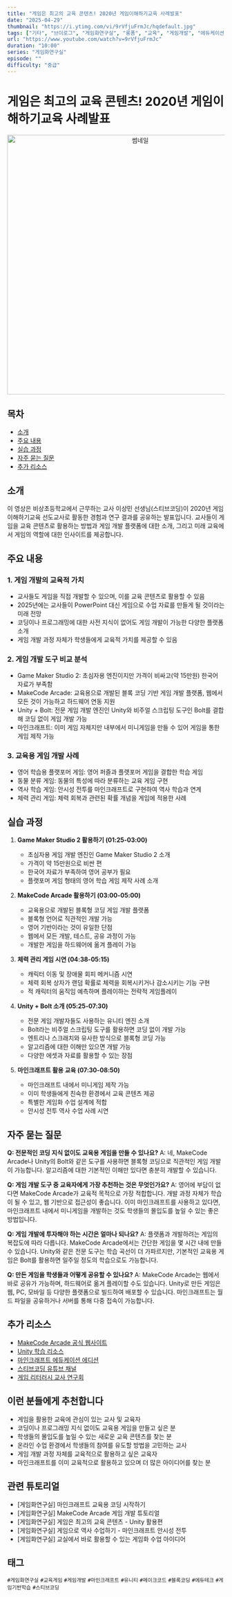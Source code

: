 ```yaml
---
title: "게임은 최고의 교육 콘텐츠! 2020년 게임이해하기교육 사례발표"
date: "2025-04-29"
thumbnail: "https://i.ytimg.com/vi/9rVfjuFrmJc/hqdefault.jpg"
tags: ["기타", "브이로그", "게임화연구실", "롱폼", "교육", "게임개발", "에듀케이션"]
url: "https://www.youtube.com/watch?v=9rVfjuFrmJc"
duration: "10:00"
series: "게임화연구실"
episode: ""
difficulty: "중급"
---
```


# 게임은 최고의 교육 콘텐츠! 2020년 게임이해하기교육 사례발표

<div align="center">
<img src="https://i.ytimg.com/vi/9rVfjuFrmJc/hqdefault.jpg" alt="썸네일" width="600"/>
</div>

## 목차
- [소개](#소개)
- [주요 내용](#주요-내용)
- [실습 과정](#실습-과정)
- [자주 묻는 질문](#자주-묻는-질문)
- [추가 리소스](#추가-리소스)

## 소개
이 영상은 비상초등학교에서 근무하는 교사 이상민 선생님(스티브코딩)이 2020년 게임이해하기교육 선도교사로 활동한 경험과 연구 결과를 공유하는 발표입니다. 교사들이 게임을 교육 콘텐츠로 활용하는 방법과 게임 개발 플랫폼에 대한 소개, 그리고 미래 교육에서 게임의 역할에 대한 인사이트를 제공합니다.

## 주요 내용

### 1. 게임 개발의 교육적 가치
- 교사들도 게임을 직접 개발할 수 있으며, 이를 교육 콘텐츠로 활용할 수 있음
- 2025년에는 교사들이 PowerPoint 대신 게임으로 수업 자료를 만들게 될 것이라는 미래 전망
- 코딩이나 프로그래밍에 대한 사전 지식이 없어도 게임 개발이 가능한 다양한 플랫폼 소개
- 게임 개발 과정 자체가 학생들에게 교육적 가치를 제공할 수 있음

### 2. 게임 개발 도구 비교 분석
- Game Maker Studio 2: 초심자용 엔진이지만 가격이 비싸고(약 15만원) 한국어 자료가 부족함
- MakeCode Arcade: 교육용으로 개발된 블록 코딩 기반 게임 개발 플랫폼, 웹에서 모든 것이 가능하고 하드웨어 연동 지원
- Unity + Bolt: 전문 게임 개발 엔진인 Unity와 비주얼 스크립팅 도구인 Bolt를 결합해 코딩 없이 게임 개발 가능
- 마인크래프트: 이미 게임 자체지만 내부에서 미니게임을 만들 수 있어 게임을 통한 게임 제작 가능

### 3. 교육용 게임 개발 사례
- 영어 학습용 플랫포머 게임: 영어 퍼즐과 플랫포머 게임을 결합한 학습 게임
- 동물 분류 게임: 동물의 특성에 따라 분류하는 교육 게임 구현
- 역사 학습 게임: 안시성 전투를 마인크래프트로 구현하여 역사 학습과 연계
- 체력 관리 게임: 체력 회복과 관련된 확률 개념을 게임에 적용한 사례

## 실습 과정

1. **Game Maker Studio 2 활용하기 (01:25-03:00)**
   - 초심자용 게임 개발 엔진인 Game Maker Studio 2 소개
   - 가격이 약 15만원으로 비싼 편
   - 한국어 자료가 부족하여 영어 공부가 필요
   - 플랫포머 게임 형태의 영어 학습 게임 제작 사례 소개

2. **MakeCode Arcade 활용하기 (03:00-05:00)**
   - 교육용으로 개발된 블록형 코딩 게임 개발 플랫폼
   - 블록형 언어로 직관적인 개발 가능
   - 영어 기반이라는 것이 유일한 단점
   - 웹에서 모든 개발, 테스트, 공유 과정이 가능
   - 개발한 게임을 하드웨어에 옮겨 플레이 가능

3. **체력 관리 게임 시연 (04:38-05:15)**
   - 캐릭터 이동 및 장애물 회피 메커니즘 시연
   - 체력 회복 상자가 랜덤 확률로 체력을 회복시키거나 감소시키는 기능 구현
   - 적 캐릭터의 움직임 예측하며 플레이하는 전략적 게임플레이

4. **Unity + Bolt 소개 (05:25-07:30)**
   - 전문 게임 개발자들도 사용하는 유니티 엔진 소개
   - Bolt라는 비주얼 스크립팅 도구를 활용하면 코딩 없이 개발 가능
   - 엔트리나 스크래치와 유사한 방식으로 블록형 코딩 가능
   - 알고리즘에 대한 이해만 있으면 개발 가능
   - 다양한 에셋과 자료를 활용할 수 있는 장점

5. **마인크래프트 활용 교육 (07:30-08:50)**
   - 마인크래프트 내에서 미니게임 제작 가능
   - 이미 학생들에게 친숙한 환경에서 교육 콘텐츠 제공
   - 특별한 게임화 수업 설계에 적합
   - 안시성 전투 역사 수업 사례 시연

## 자주 묻는 질문

**Q: 전문적인 코딩 지식 없이도 교육용 게임을 만들 수 있나요?**
A: 네, MakeCode Arcade나 Unity의 Bolt와 같은 도구를 사용하면 블록형 코딩으로 직관적인 게임 개발이 가능합니다. 알고리즘에 대한 기본적인 이해만 있다면 충분히 개발할 수 있습니다.

**Q: 게임 개발 도구 중 교육자에게 가장 추천하는 것은 무엇인가요?**
A: 영어에 부담이 없다면 MakeCode Arcade가 교육적 목적으로 가장 적합합니다. 개발 과정 자체가 학습이 될 수 있고, 웹 기반으로 접근성이 좋습니다. 이미 마인크래프트를 사용하고 있다면, 마인크래프트 내에서 미니게임을 개발하는 것도 학생들의 몰입도를 높일 수 있는 좋은 방법입니다.

**Q: 게임 개발에 투자해야 하는 시간은 얼마나 되나요?**
A: 플랫폼과 개발하려는 게임의 복잡도에 따라 다릅니다. MakeCode Arcade에서는 간단한 게임을 몇 시간 내에 만들 수 있습니다. Unity와 같은 전문 도구는 학습 곡선이 더 가파르지만, 기본적인 교육용 게임은 Bolt를 활용하면 일주일 정도의 학습으로도 가능합니다.

**Q: 만든 게임을 학생들과 어떻게 공유할 수 있나요?**
A: MakeCode Arcade는 웹에서 바로 공유가 가능하며, 하드웨어로 옮겨 플레이할 수도 있습니다. Unity로 만든 게임은 웹, PC, 모바일 등 다양한 플랫폼으로 빌드하여 배포할 수 있습니다. 마인크래프트는 월드 파일을 공유하거나 서버를 통해 다중 접속이 가능합니다.

## 추가 리소스

- [MakeCode Arcade 공식 웹사이트](https://arcade.makecode.com/)
- [Unity 학습 리소스](https://learn.unity.com/)
- [마인크래프트 에듀케이션 에디션](https://education.minecraft.net/)
- [스티브코딩 유튜브 채널](https://www.youtube.com/c/스티브코딩)
- [게임 리터러시 교사 연구회](https://www.facebook.com/gamelit/)

## 이런 분들에게 추천합니다

- 게임을 활용한 교육에 관심이 있는 교사 및 교육자
- 코딩이나 프로그래밍 지식 없이도 교육용 게임을 만들고 싶은 분
- 학생들의 몰입도를 높일 수 있는 새로운 교육 콘텐츠를 찾는 분
- 온라인 수업 환경에서 학생들의 참여를 유도할 방법을 고민하는 교사
- 게임 개발 과정 자체를 교육적으로 활용하고 싶은 교육자
- 마인크래프트를 이미 교육적으로 활용하고 있으며 더 많은 아이디어를 찾는 분

## 관련 튜토리얼

- [게임화연구실] 마인크래프트 교육용 코딩 시작하기
- [게임화연구실] MakeCode Arcade 게임 개발 튜토리얼
- [게임화연구실] 게임은 최고의 교육 콘텐츠 - Unity 활용편
- [게임화연구실] 게임으로 역사 수업하기 - 마인크래프트 안시성 전투
- [게임화연구실] 교실에서 바로 활용할 수 있는 게임화 수업 아이디어

## 태그
`#게임화연구실` `#교육게임` `#게임개발` `#마인크래프트` `#유니티` `#메이크코드` `#블록코딩` `#에듀테크` `#게임기반학습` `#스티브코딩`